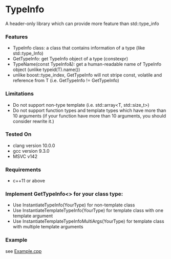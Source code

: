 # TypeInfo
A header-only library which can provide more feature than std::type_info

### Features
- TypeInfo class: a class that contains information of a type (like std::type_Info)
- GetTypeInfo<T>: get TypeInfo object of a type (constexpr)
- TypeName(const TypeInfo&): get a human-readable name of TypeInfo object (unlike typeid(T).name())
- unlike boost::type_index, GetTypeInfo<T> will not stripe const, volatile and reference from T (i.e. GetTypeInfo<const int> != GetTypeInfo<int>)

### Limitations
- Do not support non-type template (i.e. std::array<T, std::size_t>)
- Do not support function types and template types which have more than 10 arguments (if your function have more than 10 arguments, you should consider rewrite it.)

### Tested On
- clang version 10.0.0
- gcc version 9.3.0
- MSVC v142

### Requirements
- c++11 or above

### Implement GetTypeInfo<> for your class type:
- Use InstantiateTypeInfo(YourType) for non-template class
- Use InstantiateTemplateTypeInfo(YourType) for template class with one template argument
- Use InstantiateTemplateTypeInfoMultiArgs(YourType) for template class with multiple template arguments

### Example
see [Example.cpp](Example.cpp)
